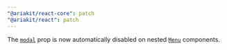 ```yaml
---
"@ariakit/react-core": patch
"@ariakit/react": patch
---
```


The [`modal`](https://ariakit.org/reference/menu#modal) prop is now automatically disabled on nested [`Menu`](https://ariakit.org/reference/menu) components.
